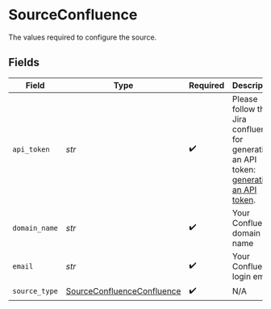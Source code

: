 # SourceConfluence

The values required to configure the source.


## Fields

| Field                                                                                                                                                                                                    | Type                                                                                                                                                                                                     | Required                                                                                                                                                                                                 | Description                                                                                                                                                                                              | Example                                                                                                                                                                                                  |
| -------------------------------------------------------------------------------------------------------------------------------------------------------------------------------------------------------- | -------------------------------------------------------------------------------------------------------------------------------------------------------------------------------------------------------- | -------------------------------------------------------------------------------------------------------------------------------------------------------------------------------------------------------- | -------------------------------------------------------------------------------------------------------------------------------------------------------------------------------------------------------- | -------------------------------------------------------------------------------------------------------------------------------------------------------------------------------------------------------- |
| `api_token`                                                                                                                                                                                              | *str*                                                                                                                                                                                                    | :heavy_check_mark:                                                                                                                                                                                       | Please follow the Jira confluence for generating an API token: <a href="https://support.atlassian.com/atlassian-account/docs/manage-api-tokens-for-your-atlassian-account/">generating an API token</a>. |                                                                                                                                                                                                          |
| `domain_name`                                                                                                                                                                                            | *str*                                                                                                                                                                                                    | :heavy_check_mark:                                                                                                                                                                                       | Your Confluence domain name                                                                                                                                                                              | example.atlassian.net                                                                                                                                                                                    |
| `email`                                                                                                                                                                                                  | *str*                                                                                                                                                                                                    | :heavy_check_mark:                                                                                                                                                                                       | Your Confluence login email                                                                                                                                                                              | abc@example.com                                                                                                                                                                                          |
| `source_type`                                                                                                                                                                                            | [SourceConfluenceConfluence](../../models/shared/sourceconfluenceconfluence.md)                                                                                                                          | :heavy_check_mark:                                                                                                                                                                                       | N/A                                                                                                                                                                                                      |                                                                                                                                                                                                          |